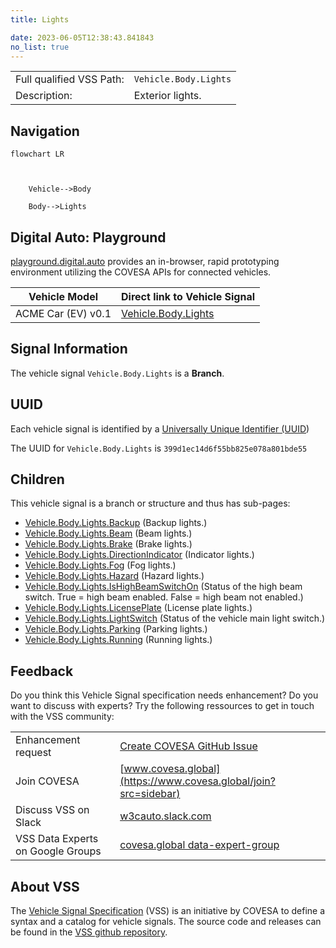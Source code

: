 ```yaml
---
title: Lights

date: 2023-06-05T12:38:43.841843
no_list: true
---
```



| | |
|---|---|
| Full qualified VSS Path: | `Vehicle.Body.Lights` |
| Description: | Exterior lights. |

## Navigation

```mermaid
flowchart LR



    Vehicle-->Body

    Body-->Lights

```


## Digital Auto: Playground

[playground.digital.auto](http://digital.auto) provides an in-browser, rapid prototyping environment utilizing the COVESA APIs for connected vehicles. 

| Vehicle Model | Direct link to Vehicle Signal |
|---|---|
| ACME Car (EV) v0.1 | [Vehicle.Body.Lights](https://digitalauto.netlify.app/model/STLWzk1WyqVVLbfymb4f/cvi/list/Vehicle.Body.Lights/) |


## Signal Information




The vehicle signal `Vehicle.Body.Lights` is a **Branch**.





## UUID

Each vehicle signal is identified by a [Universally Unique Identifier (UUID](https://en.wikipedia.org/wiki/Universally_unique_identifier))

The UUID for `Vehicle.Body.Lights` is `399d1ec14d6f55bb825e078a801bde55`

## Children

This vehicle signal is a branch or structure and thus has sub-pages:

- [Vehicle.Body.Lights.Backup](backup/) (Backup lights.)
- [Vehicle.Body.Lights.Beam](beam/) (Beam lights.)
- [Vehicle.Body.Lights.Brake](brake/) (Brake lights.)
- [Vehicle.Body.Lights.DirectionIndicator](directionindicator/) (Indicator lights.)
- [Vehicle.Body.Lights.Fog](fog/) (Fog lights.)
- [Vehicle.Body.Lights.Hazard](hazard/) (Hazard lights.)
- [Vehicle.Body.Lights.IsHighBeamSwitchOn](ishighbeamswitchon/) (Status of the high beam switch. True = high beam enabled. False = high beam not enabled.)
- [Vehicle.Body.Lights.LicensePlate](licenseplate/) (License plate lights.)
- [Vehicle.Body.Lights.LightSwitch](lightswitch/) (Status of the vehicle main light switch.)
- [Vehicle.Body.Lights.Parking](parking/) (Parking lights.)
- [Vehicle.Body.Lights.Running](running/) (Running lights.)


## Feedback

Do you think this Vehicle Signal specification needs enhancement? Do you want to discuss with experts? Try the following ressources to get in touch with the VSS community:

| | |
|---|---|
| Enhancement request | [Create COVESA GitHub Issue](https://github.com/COVESA/vehicle_signal_specification/issues/new?body=Please+describe+your+feedback&title=Signal+feedback+Vehicle.Body.Lights) |
| Join COVESA | [www.covesa.global](https://www.covesa.global/join?src=sidebar) |
| Discuss VSS on Slack | [w3cauto.slack.com](http://w3cauto.slack.com/) |
| VSS Data Experts on Google Groups | [covesa.global data-expert-group](https://groups.google.com/a/covesa.global/g/data-expert-group) |

## About VSS

The [Vehicle Signal Specification](https://covesa.github.io/vehicle_signal_specification/) (VSS)
is an initiative by COVESA to define a syntax and a catalog for vehicle signals.
The source code and releases can be found in the [VSS github repository](https://github.com/COVESA/vehicle_signal_specification).

